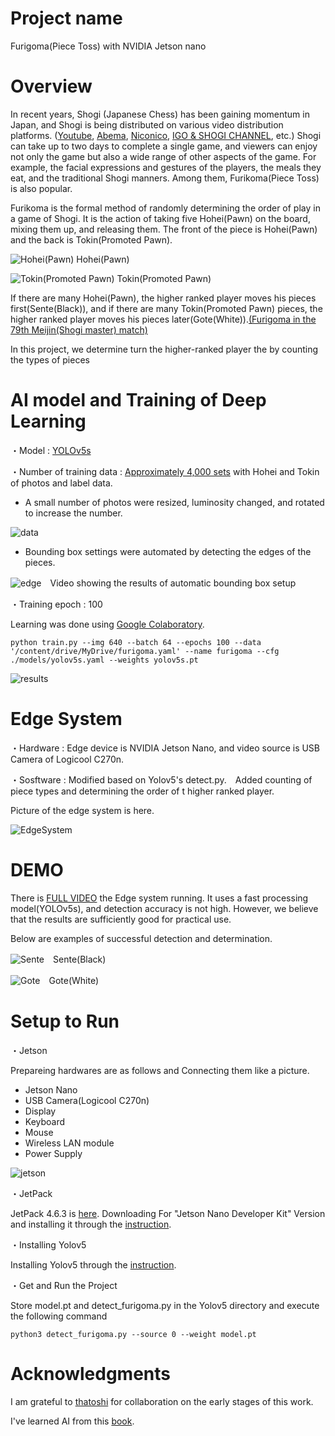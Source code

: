 # Project name
Furigoma(Piece Toss) with NVIDIA Jetson nano

# Overview
In recent years, Shogi (Japanese Chess) has been gaining momentum in Japan, and Shogi is being distributed on various video distribution platforms. ([Youtube](https://www.youtube.com/), [Abema](https://abema.tv/now-on-air/shogi), [Niconico](https://live.nicovideo.jp/), [IGO & SHOGI CHANNEL](https://www.igoshogi.net/), etc.)
Shogi can take up to two days to complete a single game, and viewers can enjoy not only the game but also a wide range of other aspects of the game.
For example, the facial expressions and gestures of the players, the meals they eat, and the traditional Shogi manners.
Among them, Furikoma(Piece Toss) is also popular.

Furikoma is the formal method of randomly determining the order of play in a game of Shogi. It is the action of taking five Hohei(Pawn) on the board, mixing them up, and releasing them.
The front of the piece is Hohei(Pawn) and the back is Tokin(Promoted Pawn).

![Hohei(Pawn)](https://github.com/dk-flylab/furigoma/blob/main/images/ExampleTraining_hohei.JPG)
Hohei(Pawn)

![Tokin(Promoted Pawn)](https://github.com/dk-flylab/furigoma/blob/main/images/ExampleTraining_tokin.JPG)
Tokin(Promoted Pawn)

If there are many Hohei(Pawn), the higher ranked player moves his pieces first(Sente(Black)), and if there are many Tokin(Promoted Pawn) pieces, the higher ranked player moves his pieces later(Gote(White)).[(Furigoma in the 79th Meijin(Shogi master) match)](https://www.youtube.com/watch?v=LsHWH7vo8r8#t=17m10s)

In this project, we determine turn the higher-ranked player the by counting the types of pieces

# AI model and Training of Deep Learning
・Model : [YOLOv5s](https://github.com/ultralytics/yolov5#pretrained-checkpoints)

・Number of training data : [Approximately 4,000 sets](https://github.com/dk-flylab/furigoma/tree/main/model/furigoma) with Hohei and Tokin of photos and label data.
 - A small number of photos were resized, luminosity changed, and rotated to increase the number.
 
 ![data](https://github.com/dk-flylab/furigoma/blob/main/images/data%20.png)
 
 - Bounding box settings were automated by detecting the edges of the pieces.
 
![edge](https://github.com/dk-flylab/furigoma/blob/main/images/edge.gif)　Video showing the results of automatic bounding box setup
 
・Training epoch : 100

Learning was done using [Google Colaboratory](https://colab.research.google.com/).

`python train.py --img 640 --batch 64 --epochs 100 --data '/content/drive/MyDrive/furigoma.yaml' --name furigoma --cfg ./models/yolov5s.yaml --weights yolov5s.pt`

![results](https://github.com/dk-flylab/furigoma/blob/main/images/results.png)

# Edge System
・Hardware : Edge device is NVIDIA Jetson Nano, and video source is USB Camera of Logicool C270n.

・Sosftware : Modified based on Yolov5's detect.py.　Added counting of piece types and determining the order of t higher ranked player.

Picture of the edge system is here.

![EdgeSystem](https://github.com/dk-flylab/furigoma/blob/main/images/EdgeSystem.jpg)

# DEMO
There is [FULL VIDEO](https://www.youtube.com/watch?v=eqqjcI9cLNg) the Edge system running. It uses a fast processing model(YOLOv5s), and detection accuracy is not high. However, we believe that the results are sufficiently good for practical use.

Below are examples of successful detection and determination.

![Sente](https://github.com/dk-flylab/furigoma/blob/main/images/sente.gif)　Sente(Black)

![Gote](https://github.com/dk-flylab/furigoma/blob/main/images/gote.gif)　Gote(White)

# Setup to Run
・Jetson

Prepareing hardwares are as follows and Connecting them like a picture.
 - Jetson Nano
 - USB Camera(Logicool C270n)
 - Display
 - Keyboard
 - Mouse
 - Wireless LAN module
 - Power Supply
 
![jetson](https://github.com/dk-flylab/furigoma/blob/main/images/jetson_nano.png)

・JetPack

JetPack 4.6.3 is [here](https://developer.nvidia.com/jetpack-sdk-463). Downloading For "Jetson Nano Developer Kit" Version and installing it through the [instruction](https://developer.nvidia.com/embedded/learn/get-started-jetson-nano-devkit#write).

・Installing Yolov5

Installing Yolov5 through the [instruction](https://github.com/ultralytics/yolov5).

・Get and Run the Project

Store model.pt and detect_furigoma.py in the Yolov5 directory and execute the following command

`python3 detect_furigoma.py --source 0 --weight model.pt`

# Acknowledgments

I am grateful to [thatoshi](https://github.com/thatoshi) for collaboration on the early stages of this work.

I've learned AI from this [book](https://www.amazon.co.jp/Jetson-Nano-%E8%B6%85%E5%85%A5%E9%96%80-%E6%94%B9%E8%A8%82%E7%AC%AC2%E7%89%88-Japan-Group-ebook/dp/B092LY4HN9/ref=sr_1_1?crid=338JVODRS3E1K&keywords=jetson+%E6%9C%AC&qid=1673102318&sprefix=jetson+honn%2Caps%2C178&sr=8-1).
